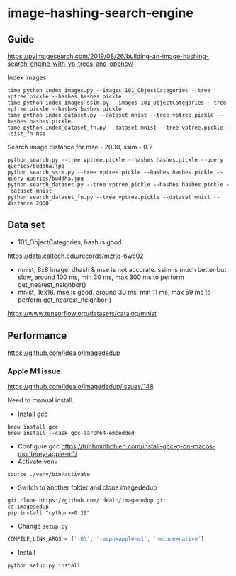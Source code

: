# image-hashing-search-engine

## Guide

https://pyimagesearch.com/2019/08/26/building-an-image-hashing-search-engine-with-vp-trees-and-opencv/

Index images

```shell
time python index_images.py --images 101_ObjectCategories --tree vptree.pickle --hashes hashes.pickle
time python index_images_ssim.py --images 101_ObjectCategories --tree vptree.pickle --hashes hashes.pickle
time python index_dataset.py --dataset mnist --tree vptree.pickle --hashes hashes.pickle
time python index_dataset_fn.py --dataset mnist --tree vptree.pickle --dist_fn mse
```

Search image
distance for mse - 2000, ssim - 0.2
```shell
python search.py --tree vptree.pickle --hashes hashes.pickle --query queries/buddha.jpg
python search_ssim.py --tree vptree.pickle --hashes hashes.pickle --query queries/buddha.jpg
python search_dataset.py --tree vptree.pickle --hashes hashes.pickle --dataset mnist
python search_dataset_fn.py --tree vptree.pickle --dataset mnist --distance 2000
```

## Data set

* 101_ObjectCategories, hash is good

https://data.caltech.edu/records/mzrjq-6wc02

* mnist, 8x8 image. dhash & mse is not accurate. ssim is much better but slow, around 100 ms, min 30 ms, max 300 ms to perform
  get_nearest_neighbor()
* mnist, 16x16. mse is good, around 30 ms, min 11 ms, max 59 ms to perform get_nearest_neighbor()

https://www.tensorflow.org/datasets/catalog/mnist

## Performance

https://github.com/idealo/imagededup

### Apple M1 issue

https://github.com/idealo/imagededup/issues/148

Need to manual install.

* Install gcc

```shell
brew install gcc
brew install --cask gcc-aarch64-embedded
```

* Configure gcc https://trinhminhchien.com/install-gcc-g-on-macos-monterey-apple-m1/
* Activate venv

```shell
source ./venv/bin/activate
```

* Switch to another folder and clone imagededup

```shell
git clone https://github.com/idealo/imagededup.git
cd imagededup
pip install "cython>=0.29"
```

* Change `setup.py`

```python
COMPILE_LINK_ARGS = ['-O3', '-mcpu=apple-m1', '-mtune=native']
```

* Install

```shell
python setup.py install
```